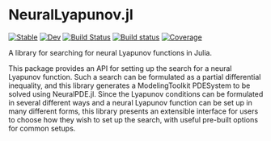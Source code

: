 # NeuralLyapunov.jl

[![Stable](https://img.shields.io/badge/docs-stable-blue.svg)](https://SciML.github.io/NeuralLyapunov.jl/stable/)
[![Dev](https://img.shields.io/badge/docs-dev-blue.svg)](https://SciML.github.io/NeuralLyapunov.jl/dev/)
[![Build Status](https://github.com/SciML/NeuralLyapunov.jl/actions/workflows/CI.yml/badge.svg?branch=master)](https://github.com/SciML/NeuralLyapunov.jl/actions/workflows/CI.yml?query=branch%3Amaster)
[![Build status](https://badge.buildkite.com/201fa9f55f9b9f77b4a9e0cd6835e5a52ddbe7bc7fd7b724d3.svg)](https://buildkite.com/julialang/neurallyapunov-dot-jl)
[![Coverage](https://codecov.io/gh/SciML/NeuralLyapunov.jl/branch/master/graph/badge.svg)](https://codecov.io/gh/SciML/NeuralLyapunov.jl)

A library for searching for neural Lyapunov functions in Julia.

This package provides an API for setting up the search for a neural Lyapunov function.
Such a search can be formulated as a partial differential inequality, and this library generates a ModelingToolkit PDESystem to be solved using NeuralPDE.jl.
Since the Lyapunov conditions can be formulated in several different ways and a neural Lyapunov function can be set up in many different forms, this library presents an extensible interface for users to choose how they wish to set up the search, with useful pre-built options for common setups.
